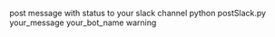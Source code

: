 post message with status to your slack channel
python postSlack.py your_message your_bot_name warning








